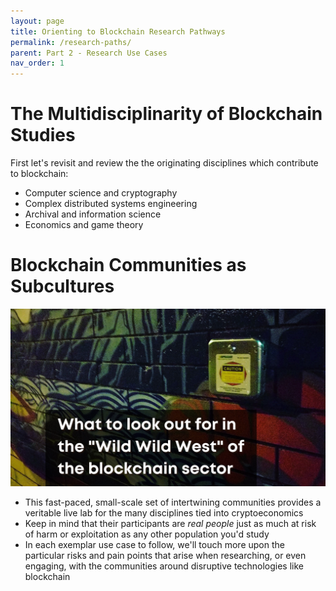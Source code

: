 ```yaml
---
layout: page
title: Orienting to Blockchain Research Pathways
permalink: /research-paths/
parent: Part 2 - Research Use Cases
nav_order: 1
---
```


# The Multidisciplinarity of Blockchain Studies

First let's revisit and review the the originating disciplines which contribute to blockchain:

* Computer science and cryptography
* Complex distributed systems engineering
* Archival and information science
* Economics and game theory

# Blockchain Communities as Subcultures

![Resources 3](figures/resources-3.png)
<br>

* This fast-paced, small-scale set of intertwining communities provides a veritable live lab for the many disciplines tied into cryptoeconomics
* Keep in mind that their participants are *real people* just as much at risk of harm or exploitation as any other population you'd study
* In each exemplar use case to follow, we'll touch more upon the particular risks and pain points that arise when researching, or even engaging, with the communities around disruptive technologies like blockchain